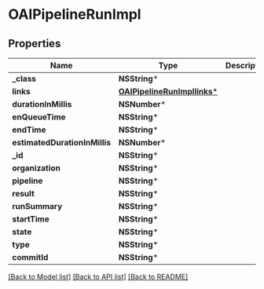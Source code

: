 # OAIPipelineRunImpl

## Properties
Name | Type | Description | Notes
------------ | ------------- | ------------- | -------------
**_class** | **NSString*** |  | [optional] 
**links** | [**OAIPipelineRunImpllinks***](OAIPipelineRunImpllinks.md) |  | [optional] 
**durationInMillis** | **NSNumber*** |  | [optional] 
**enQueueTime** | **NSString*** |  | [optional] 
**endTime** | **NSString*** |  | [optional] 
**estimatedDurationInMillis** | **NSNumber*** |  | [optional] 
**_id** | **NSString*** |  | [optional] 
**organization** | **NSString*** |  | [optional] 
**pipeline** | **NSString*** |  | [optional] 
**result** | **NSString*** |  | [optional] 
**runSummary** | **NSString*** |  | [optional] 
**startTime** | **NSString*** |  | [optional] 
**state** | **NSString*** |  | [optional] 
**type** | **NSString*** |  | [optional] 
**commitId** | **NSString*** |  | [optional] 

[[Back to Model list]](../README.md#documentation-for-models) [[Back to API list]](../README.md#documentation-for-api-endpoints) [[Back to README]](../README.md)


